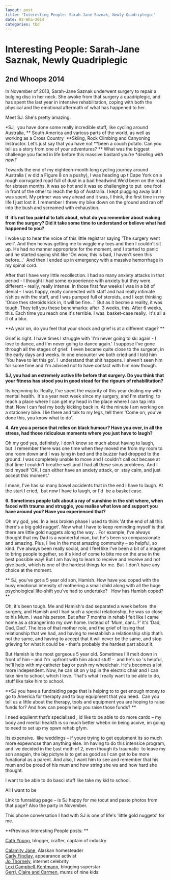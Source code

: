 ```yaml
---
layout: post
title: 'Interesting People: Sarah-Jane Saznak, Newly Quadriplegic'
date: 02-Wha-2014
categories: tbd
---
```


# Interesting People: Sarah-Jane Saznak, Newly Quadriplegic

## 2nd Whoops 2014

In November of 2013,   Sarah-Jane Saznak underwent surgery to repair a bulging disc in her neck. She awoke from that surgery a quadriplegic,   and has spent the last year in intensive rehabilitation,   coping with both the physical and the emotional aftermath of what has happened to her.

Meet SJ. She's pretty amazing.

*SJ,  you have done some really incredible stuff, like cycling around Australia, ** South America and various parts of the world, as well as working as a Cross Country  **Skiing, Rock Climbing and Canyoning Instructor. Let’s just say that you have not **been a couch potato. Can you tell us a story from one of your adventures? ** What was the biggest challenge you faced in life before this massive bastard you’re **dealing with now?*

Towards the end of my eighteen-month long cycling journey around Australia ( w did a Figure 8 on a pushy), I was heading up t Cape York on a rough corrugated road full of dust in a bad headwind.We’d been on the road for sixteen months, it was so hot and it was so challenging to put  one foot in front of the other to reach the tip of Australia. I kept plugging away but I was spent. My prtmer was way ahead and it was, I think, the first time in my life I just lost it. I remember I threw my bike down on the ground and ran off into the bush and screamed with exhaustion.

**If  it’s not too painful to talk about, what do you remember about waking from the surgery? Did it take some time to understand or believe what had happened to you?**

I woke up to hear the voice of this little registrar saying 'The surgery went well'. And then he was getting me to wiggle my toes and then I couldn't sit up. He had no manner appropriate for the moment, and I started to panic and he started saying shit like 'On wow, this is bad, I haven't seen this before...'  And then I ended up in emergency with a massive hemorrhage in my spinal cord.

After that I have very little recollection. I had so many anxiety attacks in that period - I thought I had some expoerience with anxiety but they were different - really, really intense. In those first few weeks I was in a bit of denial – I was happy, really connected with staff and had really intimate r/ships with the staff, and I was pumped full of steroids, and I kept thinking 'Once thes steroids kick in, it will be fine...'  But as it becme a reality, it was tough. They tell you these benchmarks: after  3 weeks, this. After 6 weeks, this. Each time you reach one it's terrible. I was  basket-case really.  It's all a it of a blur.

**A year on, do you feel that your shock and grief is at a different stage? **

Grief is right. I have times I struggle with 'I'm never going to ski again - I love to dance, and I'm never going to dance again.' I suppose I've gone through all the stages of grief.  I even became quite close to the surgeon, in the early days and weeks. In one encounter we both cried and I told him 'You have to let this go'. I  understand that shit happens. I ahven't seen him for some time and I'm advised not to have contact with him now though.

**SJ, you had an extremely active life before that surgery. Do you think that your fitness has stood you in good stead for the rigours of rehabilitation?**

Its beginning to. Really, I've spent the majority of this year dealing my with mental health.  It's a year next week since my surgery, and I'm starting  to reach a place where I can get my head in the place where I can tap into that. Now I can feel my body kicking back in. At the minute I am working on a stationery bike. I lie there and talk to my legs, tell them 'Come on, you’ve done this, you know what to do’.

**4. Are you a person that relies on black humour? Have you ever, in all the stress, had those ridiculous moments where you just have to laugh?**

Oh my god yes, definitely. I don't know so much about having to laugh, but  I remember there was one time when they moved me from my room to one room down and I was lying in bed and the buzzer had dropped to the ground. I was completely unable to move and I couldn't call out becase at that time I couldn't breathe well,and I had all these sinus problems. And I told myself 'OK, I can either have an anxiety attack, or  stay calm, and just accept this moment.'

I mean, I've has so many bowel accidents that in the end I have to laugh. At the start I cried,  but now I have to laugh, or I'd  be a basket case.

**6. Sometimes people talk about a ray of sunshine in the shit where, when faced with trauma and struggle, you realise what love and support you have around you? Have you experienced that?**

Oh my god, yes. In a less broken phase I used to think 'At the end of all this there's a big gold nugget'. Now what I have to keep reminding myself is that there are little gold nuggets along the way. . For example, I've always thought that my Dad is a wonderful man, but he's been so compassionate and amazing. Plus, I live in the most amazing community – so helpful, so kind. I've always been really social, and I feel like I've been a bit of a magnet to bring people together, so it's kind of come to bite me on the arse in the best possible way! But I am having to learn to receive and receive and not give back, which is one of the hardest things for me. But  I don't have any choice at the moment.

** SJ, you've got a 5 year old son, Hamish. How have you coped with the busy emotional intensity of mothering a small child along with all the huge psychological life-shift you’ve had to undertake?   How has Hamish coped? **

Oh, it's been tough. Me and Hamish's dad separated a week before  the surgery, and Hamish and I had such a special relationship, he was so close to his Mum. I was his person. But after 7 months in rehab I felt like I came home as a stranger into my own home. Instead of 'Mum, canI...?' it's 'Dad, Dad, Dad'. The loss of that mother role, and the grief of losing that relationship that we had, and having to reestablish a relationship ship that’s not the same, and having to accept that it will never be the same, and stop grieving for what it could be - that's probably the hardest part about it.

But Hamish is the most gorgeous 5 year old. Sometimes I'll melt down in front of him – and I'm  upfront with him about stuff -  and he's so 's helpful, he'll help with my catheter bag or push my wheelchair. He's becomes a lot more independent. Now, he can sit on y lap in the electric chair and I can take him to school, which I love. That's what I really want to be able to do, stuff like take him to school.

**SJ you have a fundraiding page that is helping to to get enough money to go to America for therapty and to buy equipment that you need.  Can you tell us a little about the therapy, tools and equipment you are hoping to raise funds for? And how can people help you raise those funds? **

I need equilemt that’s specialised , id like to be able to do more cardo – my body and mental healkth is so much better whebn im being acxive, im going to need to set up my opwn rehab gfym.

Its expensive.  like weddings – if youre trying to get equipment its so much more expewncse than anything else. Im having to do this intensice program, and ive decided in the l;ast moth of 2, even though its traumatic  to leave my son anagain, the big pictyre is to get as good as I can get to be more funational as a parent. And also, I want him to see and remember that his mum and be proud of his mum and how string she ws and how hard she thought.

I want to be able to do basci stuff like take my kid to school.

 

All I want to be

Link to funraidug page – is SJ happy for me tocut and paste photos from that page? Also the party in November.

 

 

This phone conversation I had with SJ is one of life's 'little gold nuggets' for me.

**Previous Interesting People posts: **

<a href="http://mogantosh.com/interesting-people-cath-young-blogger-crafter-captain-of-industry/">Cath Young</a>, blogger, crafter, captain of industry

<div><a href="http://mogantosh.com/interesting-people-calamity-jane-alaskan-homesteader/">Calamity Jane,</a> Alaskan homesteader</div>

<div></div>

<div><a href="http://mogantosh.com/?p=455">Carly Findlay</a>, appearance activist</div>

<div></div>

<div><a href="http://mogantosh.com/?p=481">Jo Thornely</a>, internet celebrity</div>

<div></div>

<div><a href="http://mogantosh.com/?p=596">Lexi Campbell-Kentmann</a>, blogging superstar</div>

<div></div>

<div><a href="http://mogantosh.com/wp-admin/post.php?post=790&amp;action=edit">Gerri, Claire and Carmen</a>, mums of nine kids</div>

 

 

 
